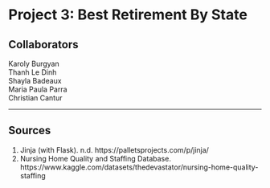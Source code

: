 # Project 3: Best Retirement By State

## Collaborators
Karoly Burgyan<br>
Thanh Le Dinh<br>
Shayla Badeaux<br>
Maria Paula Parra<br>
Christian Cantur<br>

---
## Sources
<ol>
    <li>Jinja (with Flask). n.d. https://palletsprojects.com/p/jinja/</li>
    <li>Nursing Home Quality and Staffing Database. https://www.kaggle.com/datasets/thedevastator/nursing-home-quality-staffing</li>
</ol>
